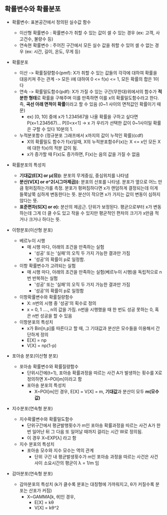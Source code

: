 ## 확률변수와 확률분포

- 확률변수: 표본공간에서 정의된 실수값 함수
  - 이산형 확률변수 : 확률변수가 취할 수 있는 값이 셀 수 있는 경우 (ex: 고객, 사고건수, 불량수 등)
  - 연속현 확률변수 : 주어진 구간에서 모든 실수 값을 취할 수 있어 셀 수 없는 경우 (ex: 시간, 길이, 온도, 무게 등)
- 확률분포
  - 이산 -> 확률질량함수(pmf): X가 취할 수 있는 값들의 각각에 대하여 확률을 대응키져 주는 관계 -> 모든 i에 대하여 0 <= f(x) <= 1, 모든 확률의 합은 1이다
  - 연속 -> 확률밀도함수(pdf): X가 가질 수 있는 구간(무한대)위에서의 함수가 **적분한 형태**로 확률을 구해주며 이를 만족하면 이를 x의 확률밀도함수라고 한다. 즉, **곡선 아래 면적이 확률**이라고 할 수 있음 (0~1 사이의 면적값인 확률이기 때문)
    - ex) [0, 10] 중에 x가 1.234567을 나올 확률을 구하고 싶다면P(x=1.234567)... P[0<x<1] -> x 가 우리가 선택한 값이 0~1사이일 확률은 구할 수 있다 10분의 1.
  - 누적분포함수 (정규분포 그래프에서 x까지의 값이 누적인 확률)(cdf)
    - X의 확률밀도 함수가 f(x)일때, X의 누적분포함수F(x)는 X <= x인 모든 X에 대한 f(x)의 적분 값이 됨.
    - x가 증가할 때 F(x)도 증가하면, F(x)는 음의 값을 가질 수 없음
- 확률분포의 특성치
  - **기대값(E[X] or μ(뮤))**: 분포의 무게중심, 중심위치를 나타냄
  - **분산(V[X] or σ^2(시그마제곱))**: 분포의 산포를 나타냄. 분포가 옆으로 어느 만큼 펑퍼짐하는가를 측정. 분포가 펑퍼짐하다면 x가 랜덤하게 결정되는데 이게 들쭉날쭉 심하게 변동한다는 뜻. 분산이 작으면 x가 가지는 값이 변동이 심하지 않다는 뜻.
  - **표준편차(S[X] or σ):** 분산의 제곰근. 단위가 보정된다. 평균으로부터 x가 변동하는데 그게 더 클 수도 있고 작을 수 있지만 평균적인 편차의 크기가 x만큼 적거나 크거나 하다는 뜻.



- 이항분포(이산형 분포)
  - 베르누이 시행
    - 매 시행 마다, 아래의 조건을 만족하는 실험
      - '성공' 또는 '실패'의 오직 두 가지 가능한 결과만 가짐
      - '성공'의 확률이 p로 일정함.
  - 이항 확률변수가 고려되는 실험
    - 매 시행 마다, 아래의 조건을 만족하는 실험(베르누이 시행)을 독립적으로 n번 반복하는 실험
      - '성공' 또는 '실패'의 오직 두 가지 가능한 결과만 가짐
      - '성공'의 확률이 p로 일정함
  - 이항확률변수와 확률질량함수
    - X: n번의 시행 중 '성공'의 획수로 정의
    - x = 0, 1 ...., n의 값을 가짐. n번을 시행했을 때 한 번도 성공 못하는 0, 혹은 n번 성공을 할 수 있음
  - 이항분포의 특성치
    - x가 Bin[n,p]를 따른다고 할 때, 그 기대값과 분산은 모수들을 이용해서 간단하게 정의
    - E[X] = np
    - V[X] = np(1-p)
- 포아송 분포(이산형 분포)
  - 포아송 확률변수와 확률질량함수
    - 단위시간에(t=1), 포아송 확률과정을 따르는 사건 A가 발생하는 횟수를 X로 정의하면 X~POI[m]이라고 함
    - 포아송 분포의 특성치
      - X~POI[m]인 경우, E[X] = V[X] = m, **기대값**과 분산이 모두 **m(모수값)**
- 지수분포(연속형 분포)
  - 지수확률변수와 확률밀도함수
    - 단위구간에서 평균발행횟수가 m인 포아송 확률과정을 따르는 사건 A가 한 번 일어난 뒤 그 다음 또 일어날 때까지 걸리는 시간 W로 정의됨.
    - 이 경우 X~EXP[λ] 라고 함
  - 지수 분포의 특성치
    - 포아송 모수와 지수 모수는 역의 관계
      - 단위 구간 내 평균발생횟수가 m인 포아송 과정을 따르는 사건은 사건 사이 소요시간의 평균이 λ = 1/m 임
- 감마분포(연속형 분포)
  - 감마분포의 특성치 (k가 클수록 분포는 대칭형에 가까워지고, θ가 커질수록 분포는 산포가 커짐)
    - X~GAMMA[k, θ]인 경우, 
      - E[X] = kθ
      - V[X] = kθ^2
